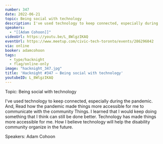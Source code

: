 ```yaml
---
number: 347
date: 2022-06-21
topic: Being social with technology
description: I've used technology to keep connected, especially during the pandemic. And, Read how the pandemic made things more accessible for me to communicate with the community Things. I learned that I would keep doing something that I think can still be done better. Technology has made things more accessible for me. How I believe technology will help the disability community organize in the future.
speakers:
  - "[[Adam Cohoon]]"
videoUrl: https://youtu.be/L_8WlgzIKAQ
eventUrl: https://www.meetup.com/civic-tech-toronto/events/286296042
via: online
booker: adamcohoon
tags:
  - type/hacknight
  - flag/online-only
image: "hacknight_347.jpg"
title: 'Hacknight #347 – Being social with technology'
youtubeID: L_8WlgzIKAQ
---
```


Topic:
Being social with technology

I've used technology to keep connected, especially during the pandemic. And, Read how the pandemic made things more accessible for me to communicate with the community Things. I learned that I would keep doing something that I think can still be done better. Technology has made things more accessible for me. How I believe technology will help the disability community organize in the future.

Speakers:
Adam Cohoon
